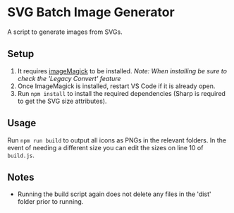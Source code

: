 # SVG Batch Image Generator

A script to generate images from SVGs.

## Setup

1. It requires [imageMagick](https://imagemagick.org/script/download.php) to be installed.
_Note: When installing be sure to check the 'Legacy Convert' feature_
2. Once ImageMagick is installed, restart VS Code if it is already open.
3. Run `npm install` to install the required dependencies (Sharp is required to get the SVG size attributes).

## Usage

Run `npm run build` to output all icons as PNGs in the relevant folders. In the event of needing a different size you can edit the sizes on line 10 of `build.js`.

## Notes

- Running the build script again does not delete any files in the 'dist' folder prior to running.
